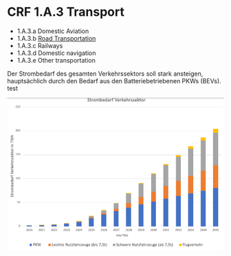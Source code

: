 # CRF 1.A.3 Transport

* 1.A.3.a Domestic Aviation
* 1.A.3.b [Road Transportation](CRF1A3b.md)
* 1.A.3.c Railways
* 1.A.3.d Domestic navigation
* 1.A.3.e Other transportation

Der Strombedarf des gesamten Verkehrssektors soll stark ansteigen, hauptsächlich durch den Bedarf aus den Batteriebetriebenen PKWs (BEVs). test

![Strombedarf ganzer Vekehrssektor](/assets/Verkehr-Emissionen.png)

